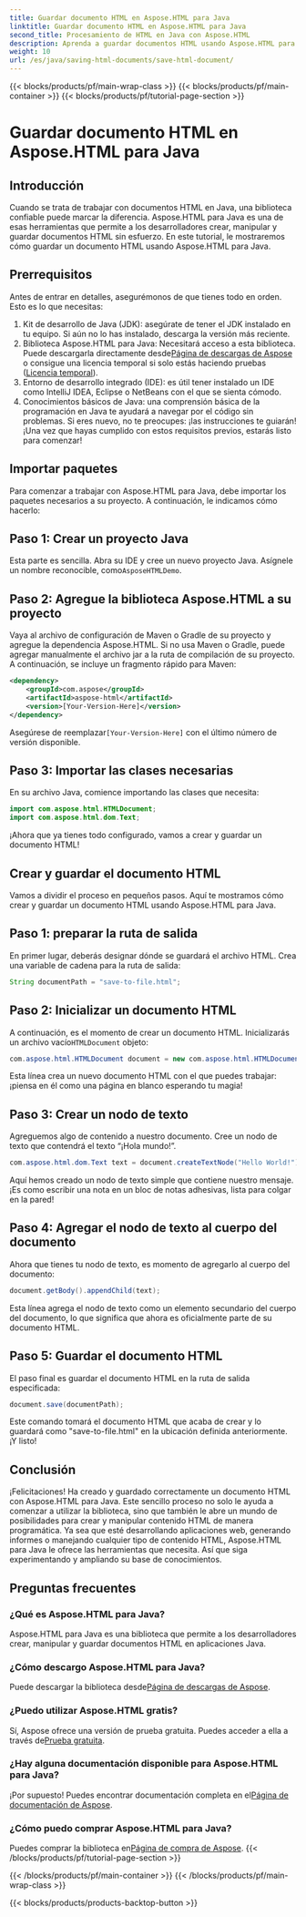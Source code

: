 ```yaml
---
title: Guardar documento HTML en Aspose.HTML para Java
linktitle: Guardar documento HTML en Aspose.HTML para Java
second_title: Procesamiento de HTML en Java con Aspose.HTML
description: Aprenda a guardar documentos HTML usando Aspose.HTML para Java con esta completa guía paso a paso diseñada para principiantes y expertos.
weight: 10
url: /es/java/saving-html-documents/save-html-document/
---
```


{{< blocks/products/pf/main-wrap-class >}}
{{< blocks/products/pf/main-container >}}
{{< blocks/products/pf/tutorial-page-section >}}

# Guardar documento HTML en Aspose.HTML para Java

## Introducción
Cuando se trata de trabajar con documentos HTML en Java, una biblioteca confiable puede marcar la diferencia. Aspose.HTML para Java es una de esas herramientas que permite a los desarrolladores crear, manipular y guardar documentos HTML sin esfuerzo. En este tutorial, le mostraremos cómo guardar un documento HTML usando Aspose.HTML para Java. 
## Prerrequisitos
Antes de entrar en detalles, asegurémonos de que tienes todo en orden. Esto es lo que necesitas:
1. Kit de desarrollo de Java (JDK): asegúrate de tener el JDK instalado en tu equipo. Si aún no lo has instalado, descarga la versión más reciente.
2.  Biblioteca Aspose.HTML para Java: Necesitará acceso a esta biblioteca. Puede descargarla directamente desde[Página de descargas de Aspose](https://releases.aspose.com/html/java/) o consigue una licencia temporal si solo estás haciendo pruebas ([Licencia temporal](https://purchase.aspose.com/temporary-license/)).
3. Entorno de desarrollo integrado (IDE): es útil tener instalado un IDE como IntelliJ IDEA, Eclipse o NetBeans con el que se sienta cómodo.
4. Conocimientos básicos de Java: una comprensión básica de la programación en Java te ayudará a navegar por el código sin problemas. Si eres nuevo, no te preocupes: ¡las instrucciones te guiarán!
¡Una vez que hayas cumplido con estos requisitos previos, estarás listo para comenzar!
## Importar paquetes
Para comenzar a trabajar con Aspose.HTML para Java, debe importar los paquetes necesarios a su proyecto. A continuación, le indicamos cómo hacerlo:
## Paso 1: Crear un proyecto Java
 Esta parte es sencilla. Abra su IDE y cree un nuevo proyecto Java. Asígnele un nombre reconocible, como`AsposeHTMLDemo`.
## Paso 2: Agregue la biblioteca Aspose.HTML a su proyecto
Vaya al archivo de configuración de Maven o Gradle de su proyecto y agregue la dependencia Aspose.HTML. Si no usa Maven o Gradle, puede agregar manualmente el archivo jar a la ruta de compilación de su proyecto. A continuación, se incluye un fragmento rápido para Maven:
```xml
<dependency>
    <groupId>com.aspose</groupId>
    <artifactId>aspose-html</artifactId>
    <version>[Your-Version-Here]</version>
</dependency>
```
 Asegúrese de reemplazar`[Your-Version-Here]` con el último número de versión disponible.
## Paso 3: Importar las clases necesarias
En su archivo Java, comience importando las clases que necesita:
```java
import com.aspose.html.HTMLDocument;
import com.aspose.html.dom.Text;
```
¡Ahora que ya tienes todo configurado, vamos a crear y guardar un documento HTML!
## Crear y guardar el documento HTML
Vamos a dividir el proceso en pequeños pasos. Aquí te mostramos cómo crear y guardar un documento HTML usando Aspose.HTML para Java.
## Paso 1: preparar la ruta de salida
En primer lugar, deberás designar dónde se guardará el archivo HTML. Crea una variable de cadena para la ruta de salida:
```java
String documentPath = "save-to-file.html";
```
## Paso 2: Inicializar un documento HTML
 A continuación, es el momento de crear un documento HTML. Inicializarás un archivo vacío`HTMLDocument` objeto:
```java
com.aspose.html.HTMLDocument document = new com.aspose.html.HTMLDocument();
```
Esta línea crea un nuevo documento HTML con el que puedes trabajar: ¡piensa en él como una página en blanco esperando tu magia!
## Paso 3: Crear un nodo de texto
Agreguemos algo de contenido a nuestro documento. Cree un nodo de texto que contendrá el texto “¡Hola mundo!”.
```java
com.aspose.html.dom.Text text = document.createTextNode("Hello World!");
```
Aquí hemos creado un nodo de texto simple que contiene nuestro mensaje. ¡Es como escribir una nota en un bloc de notas adhesivas, lista para colgar en la pared!
## Paso 4: Agregar el nodo de texto al cuerpo del documento
Ahora que tienes tu nodo de texto, es momento de agregarlo al cuerpo del documento:
```java
document.getBody().appendChild(text);
```
Esta línea agrega el nodo de texto como un elemento secundario del cuerpo del documento, lo que significa que ahora es oficialmente parte de su documento HTML.
## Paso 5: Guardar el documento HTML
El paso final es guardar el documento HTML en la ruta de salida especificada:
```java
document.save(documentPath);
```
Este comando tomará el documento HTML que acaba de crear y lo guardará como "save-to-file.html" en la ubicación definida anteriormente. ¡Y listo!
## Conclusión
¡Felicitaciones! Ha creado y guardado correctamente un documento HTML con Aspose.HTML para Java. Este sencillo proceso no solo le ayuda a comenzar a utilizar la biblioteca, sino que también le abre un mundo de posibilidades para crear y manipular contenido HTML de manera programática.
Ya sea que esté desarrollando aplicaciones web, generando informes o manejando cualquier tipo de contenido HTML, Aspose.HTML para Java le ofrece las herramientas que necesita. Así que siga experimentando y ampliando su base de conocimientos.
## Preguntas frecuentes
### ¿Qué es Aspose.HTML para Java?  
Aspose.HTML para Java es una biblioteca que permite a los desarrolladores crear, manipular y guardar documentos HTML en aplicaciones Java.
### ¿Cómo descargo Aspose.HTML para Java?  
 Puede descargar la biblioteca desde[Página de descargas de Aspose](https://releases.aspose.com/html/java/).
### ¿Puedo utilizar Aspose.HTML gratis?  
 Sí, Aspose ofrece una versión de prueba gratuita. Puedes acceder a ella a través de[Prueba gratuita](https://releases.aspose.com/).
### ¿Hay alguna documentación disponible para Aspose.HTML para Java?  
 ¡Por supuesto! Puedes encontrar documentación completa en el[Página de documentación de Aspose](https://reference.aspose.com/html/java/).
### ¿Cómo puedo comprar Aspose.HTML para Java?  
 Puedes comprar la biblioteca en[Página de compra de Aspose](https://purchase.aspose.com/buy).
{{< /blocks/products/pf/tutorial-page-section >}}

{{< /blocks/products/pf/main-container >}}
{{< /blocks/products/pf/main-wrap-class >}}

{{< blocks/products/products-backtop-button >}}
